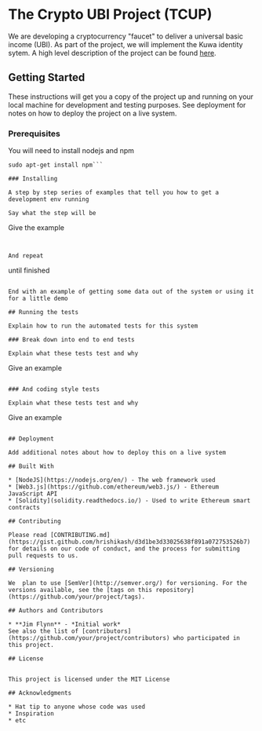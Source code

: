# The Crypto UBI Project (TCUP)

We are developing a cryptocurrency "faucet" to deliver a universal basic income (UBI). As part of the project, we will implement the Kuwa identity sytem.
A high level description of the project can be found [here](http://www.kuwa.org/Kuwa-Driven_Basic_Income_Faucet.pdf).

## Getting Started

These instructions will get you a copy of the project up and running on your local machine for development and testing purposes. See deployment for notes on how to deploy the project on a live system.

### Prerequisites

You will need to install nodejs and npm
```
sudo apt-get install npm```

### Installing

A step by step series of examples that tell you how to get a development env running

Say what the step will be

```
Give the example
```


And repeat

```
until finished
```

End with an example of getting some data out of the system or using it for a little demo

## Running the tests

Explain how to run the automated tests for this system

### Break down into end to end tests

Explain what these tests test and why

```
Give an example
```

### And coding style tests

Explain what these tests test and why

```
Give an example
```

## Deployment

Add additional notes about how to deploy this on a live system

## Built With

* [NodeJS](https://nodejs.org/en/) - The web framework used
* [Web3.js](https://github.com/ethereum/web3.js/) - Ethereum JavaScript API
* [Solidity](solidity.readthedocs.io/) - Used to write Ethereum smart contracts

## Contributing

Please read [CONTRIBUTING.md](https://gist.github.com/hrishikash/d3d1be3d33025638f891a072753526b7) for details on our code of conduct, and the process for submitting pull requests to us.

## Versioning

We  plan to use [SemVer](http://semver.org/) for versioning. For the versions available, see the [tags on this repository](https://github.com/your/project/tags). 

## Authors and Contributors

* **Jim Flynn** - *Initial work* 
See also the list of [contributors](https://github.com/your/project/contributors) who participated in this project.

## License


This project is licensed under the MIT License 

## Acknowledgments

* Hat tip to anyone whose code was used
* Inspiration
* etc
